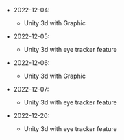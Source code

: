 - 2022-12-04: 
    - Unity 3d with Graphic 

- 2022-12-05: 
    - Unity 3d with eye tracker feature 

- 2022-12-06: 
    - Unity 3d with Graphic 

- 2022-12-07: 
    - Unity 3d with eye tracker feature 

- 2022-12-20: 
    - Unity 3d with eye tracker feature 
